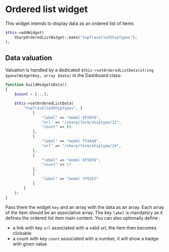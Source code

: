 # Ordered list widget

This widget intends to display data as an ordered list of items

```php
$this->addWidget(
    SharpOrderedListWidget::make("topTravelledShipTypes");
);
```

## Data valuation

Valuation is handled by a dedicated `$this->setOrderedListData(string $panelWidgetKey, array $data)` in the Dashboard class:

```php
function buildWidgetsData()
{
    $count = [...];

    $this->setOrderedListData(
        "topTravelledShipTypes", [
            [
                "label" => "model EF5978",
                "url" => "/sharp/form/shiptype/12",
                "count" => 89
            ],
            [
                "label" => "model TT4448",
                "url" => "/sharp/form/shiptype/24",
            ],
            [
                "label" => "model EF5978",
                "count" => 17
            ],
            [
                "label" => "model YY5557"
            ]
        ]
    );
}
```

Pass there the widget `key` and an array with the data as an array. Each array of the item should be an associative array. The key `label` is mandatory as it defines the ordered list item main content. You can also optionally define :
 - a link with key `url` associated with a valid url, the item then becomes clickable
 - a count with key `count` associated with a number, it will show a badge with given value
 
